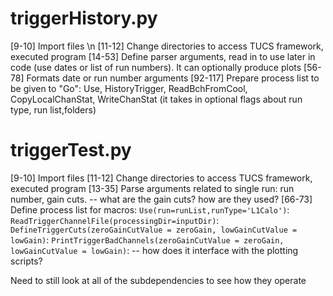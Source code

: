 # triggerHistory.py

[9-10] Import files \n
[11-12] Change directories to access TUCS framework, executed program
[14-53] Define parser arguments, read in to use later in code (use dates or list of run numbers). It can optionally produce plots 
[56-78] Formats date or run number arguments
[92-117] Prepare process list to be given to "Go": Use, HistoryTrigger, ReadBchFromCool, CopyLocalChanStat, WriteChanStat (it takes in optional flags about run type, run list,folders) 

# triggerTest.py
[9-10] Import files
[11-12] Change directories to access TUCS framework, executed program
[13-35] Parse arguments related to single run: run number, gain cuts. 
      -- what are the gain cuts? how are they used?
[66-73] Define process list for macros:
`Use(run=runList,runType='L1Calo')`:
`ReadTriggerChannelFile(processingDir=inputDir)`:
`DefineTriggerCuts(zeroGainCutValue = zeroGain, lowGainCutValue = lowGain)`:
`PrintTriggerBadChannels(zeroGainCutValue = zeroGain, lowGainCutValue = lowGain)`:
-- how does it interface with the plotting scripts?

Need to still look at all of the subdependencies to see how they operate
